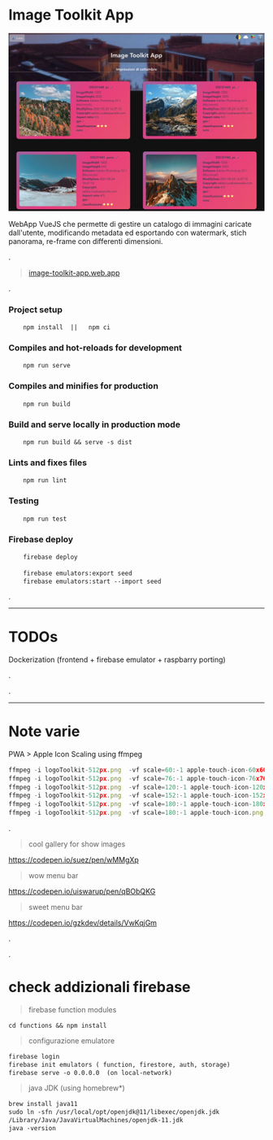 # Image Toolkit App

![AppThumb](https://github.com/lucaBazza/Image-Toolkit-WebApp/blob/testing/src/assets/Thumbnail-ImageToolkitApp-v0.jpg?raw=true)

WebApp VueJS che permette di gestire un catalogo di immagini caricate dall'utente, modificando metadata ed esportando con watermark, stich panorama, re-frame con differenti dimensioni.

.

> [image-toolkit-app.web.app](https://image-toolkit-app.web.app/)

.


### Project setup
```
    npm install  ||   npm ci
```

### Compiles and hot-reloads for development
```
    npm run serve
```

### Compiles and minifies for production
```
    npm run build
```

### Build and serve locally in production mode
```
    npm run build && serve -s dist
```

### Lints and fixes files
```
    npm run lint
```

### Testing
```
    npm run test
```

### Firebase deploy
```
    firebase deploy

    firebase emulators:export seed
    firebase emulators:start --import seed
```



.

---
# TODOs
Dockerization (frontend + firebase emulator + raspbarry porting)

.

.

---

# Note varie


PWA > Apple Icon Scaling using ffmpeg
```js
ffmpeg -i logoToolkit-512px.png  -vf scale=60:-1 apple-touch-icon-60x60.png
ffmpeg -i logoToolkit-512px.png  -vf scale=76:-1 apple-touch-icon-76x76.png
ffmpeg -i logoToolkit-512px.png  -vf scale=120:-1 apple-touch-icon-120x120.png
ffmpeg -i logoToolkit-512px.png  -vf scale=152:-1 apple-touch-icon-152x152.png
ffmpeg -i logoToolkit-512px.png  -vf scale=180:-1 apple-touch-icon-180x180.png
ffmpeg -i logoToolkit-512px.png  -vf scale=180:-1 apple-touch-icon.png
```

.


> cool gallery for show images

https://codepen.io/suez/pen/wMMgXp 

> wow menu bar

https://codepen.io/uiswarup/pen/qBObQKG

> sweet menu bar

https://codepen.io/gzkdev/details/VwKqjGm

.

.


# check addizionali firebase

> firebase function modules
```
cd functions && npm install
```

> configurazione emulatore
```
firebase login
firebase init emulators ( function, firestore, auth, storage)
firebase serve -o 0.0.0.0  (on local-network)
```

> java JDK (using homebrew*)
```
brew install java11
sudo ln -sfn /usr/local/opt/openjdk@11/libexec/openjdk.jdk /Library/Java/JavaVirtualMachines/openjdk-11.jdk
java -version
```
